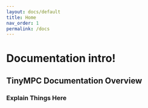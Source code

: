 ```yaml
---
layout: docs/default
title: Home
nav_order: 1
permalink: /docs
---
```


# Documentation intro!

## TinyMPC Documentation Overview

### Explain Things Here